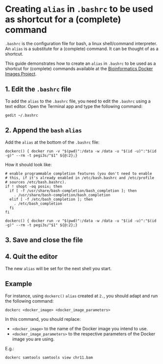 # Creating `alias` in `.bashrc` to be used as shortcut for a (complete) command

`.bashrc` is the configuration file for bash, a linux shell/command interpreter.
An `alias` is a substitute for a (complete) command. It can be thought of as a shortcut. 

This guide demonstrates how to create an `alias` in `.bashrc` to be used as a shortcut for (complete) commands available at the [Bioinformatics Docker Images Project](https://pegi3s.github.io/dockerfiles/).

## 1. Edit the `.bashrc` file

To add the `alias` to the `.bashrc` file, you need to edit the `.bashrc` using a text editor. 
Open the Terminal app and type the following command:

```
gedit ~/.bashrc
```

## 2. Append the `bash` `alias`

Add the `alias` at the bottom of the `.bashrc` file:

```
dockerc() { docker run -v "$(pwd)":/data -w /data -u "$(id -u)":"$(id -g)" --rm -t pegi3s/"$1" ${@:2};}
```

How it should look like:

```
# enable programmable completion features (you don't need to enable
# this, if it's already enabled in /etc/bash.bashrc and /etc/profile
# sources /etc/bash.bashrc).
if ! shopt -oq posix; then
  if [ -f /usr/share/bash-completion/bash_completion ]; then
    . /usr/share/bash-completion/bash_completion
  elif [ -f /etc/bash_completion ]; then
    . /etc/bash_completion
  fi
fi

dockerc() { docker run -v "$(pwd)":/data -w /data -u "$(id -u)":"$(id -g)" --rm -t pegi3s/"$1" ${@:2};}
```

## 3. Save and close the file

## 4. Quit the editor

The new `alias` will be set for the next shell you start.

## Example

For instance, using `dockerc()` `alias` created at `2.`, you should adapt and run the following command:

```
dockerc <docker_image> <docker_image_parameters>
```

In this command, you should replace:
- `<docker_image>` to the name of the Docker image you intend to use.
- `<docker_image_parameters>` to the respective parameters of the Docker image you are using.

E.g.:

```
dockerc samtools samtools view chr11.bam
```

